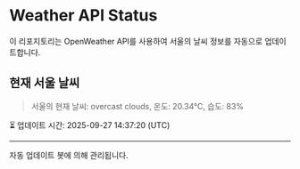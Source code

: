 
# Weather API Status

이 리포지토리는 OpenWeather API를 사용하여 서울의 날씨 정보를 자동으로 업데이트합니다.

## 현재 서울 날씨
> 서울의 현재 날씨: overcast clouds, 온도: 20.34°C, 습도: 83%

⏳ 업데이트 시간: 2025-09-27 14:37:20 (UTC)

---
자동 업데이트 봇에 의해 관리됩니다.
